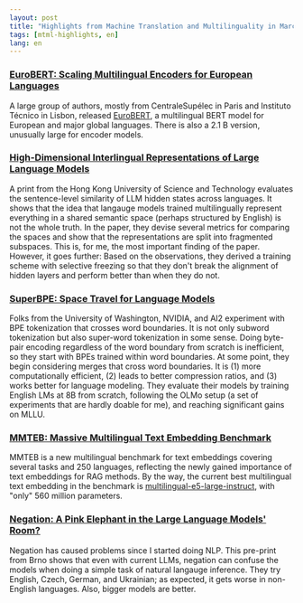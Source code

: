 ```yaml
---
layout: post
title: "Highlights from Machine Translation and Multilinguality in March 2025"
tags: [mtml-highlights, en]
lang: en
---
```


### [EuroBERT: Scaling Multilingual Encoders for European Languages](https://arxiv.org/abs/2503.05500v1)

A large group of authors, mostly from CentraleSupélec in Paris and Instituto Técnico in Lisbon, released [EuroBERT](https://huggingface.co/EuroBERT), a multilingual BERT model for European and major global languages. There is also a 2.1 B version, unusually large for encoder models.

### [High-Dimensional Interlingual Representations of Large Language Models](https://arxiv.org/abs/2503.11280v1)

A print from the Hong Kong University of Science and Technology evaluates the sentence-level similarity of LLM hidden states across languages. It shows that the idea that langauge models trained multilingually represent everything in a shared semantic space (perhaps structured by English) is not the whole truth. In the paper, they devise several metrics for comparing the spaces and show that the representations are split into fragmented subspaces. This is, for me, the most important finding of the paper. However, it goes further: Based on the observations, they derived a training scheme with selective freezing so that they don't break the alignment of hidden layers and perform better than when they do not.

### [SuperBPE: Space Travel for Language Models](https://arxiv.org/abs/2503.13423v1)

Folks from the University of Washington, NVIDIA, and AI2 experiment with BPE tokenization that crosses word boundaries. It is not only subword tokenization but also super-word tokenization in some sense. Doing byte-pair encoding regardless of the word boundary from scratch is inefficient, so they start with BPEs trained within word boundaries. At some point, they begin considering merges that cross word boundaries. It is (1) more computationally efficient, (2) leads to better compression ratios, and (3) works better for language modeling. They evaluate their models by training English LMs at 8B from scratch, following the OLMo setup (a set of experiments that are hardly doable for me), and reaching significant gains on MLLU.

### [MMTEB: Massive Multilingual Text Embedding Benchmark](https://arxiv.org/abs/2502.13595)

MMTEB is a new multilingual benchmark for text embeddings covering several tasks and 250 languages, reflecting the newly gained importance of text embeddings for RAG methods. By the way, the current best multilingual text embedding in the benchmark is [multilingual-e5-large-instruct](https://huggingface.co/intfloat/multilingual-e5-large-instruct), with "only" 560 million parameters.

### [Negation: A Pink Elephant in the Large Language Models' Room?]( https://arxiv.org/pdf/2503.22395v1)

Negation has caused problems since I started doing NLP. This pre-print from Brno shows that even with current LLMs, negation can confuse the models when doing a simple task of natural langauge inference. They try English, Czech, German, and Ukrainian; as expected, it gets worse in non-English languages. Also, bigger models are better.
